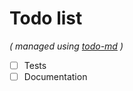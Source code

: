# Todo list

_\( managed using [todo-md](https://github.com/Hypercubed/todo-md) \)_

- [ ] Tests
- [ ] Documentation
